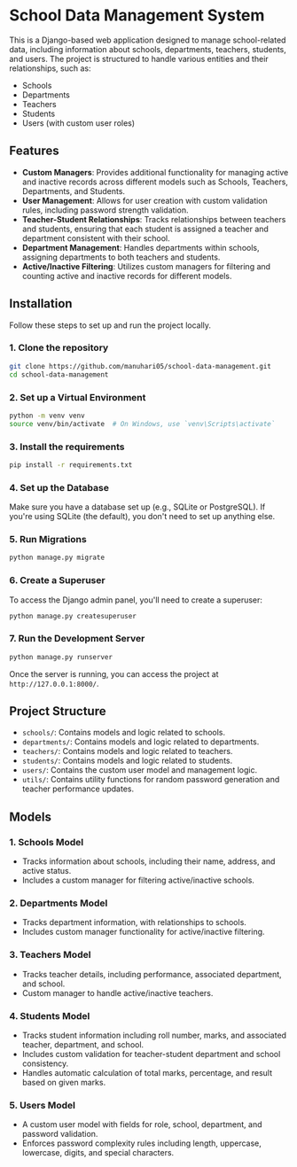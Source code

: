
# School Data Management System

This is a Django-based web application designed to manage school-related data, including information about schools, departments, teachers, students, and users. The project is structured to handle various entities and their relationships, such as:
- Schools
- Departments
- Teachers
- Students
- Users (with custom user roles)

## Features

- **Custom Managers**: Provides additional functionality for managing active and inactive records across different models such as Schools, Teachers, Departments, and Students.
- **User Management**: Allows for user creation with custom validation rules, including password strength validation.
- **Teacher-Student Relationships**: Tracks relationships between teachers and students, ensuring that each student is assigned a teacher and department consistent with their school.
- **Department Management**: Handles departments within schools, assigning departments to both teachers and students.
- **Active/Inactive Filtering**: Utilizes custom managers for filtering and counting active and inactive records for different models.

## Installation

Follow these steps to set up and run the project locally.

### 1. Clone the repository
```bash
git clone https://github.com/manuhari05/school-data-management.git
cd school-data-management
```

### 2. Set up a Virtual Environment
```bash
python -m venv venv
source venv/bin/activate  # On Windows, use `venv\Scripts\activate`
```

### 3. Install the requirements
```bash
pip install -r requirements.txt
```

### 4. Set up the Database
Make sure you have a database set up (e.g., SQLite or PostgreSQL). If you're using SQLite (the default), you don't need to set up anything else.

### 5. Run Migrations
```bash
python manage.py migrate
```

### 6. Create a Superuser
To access the Django admin panel, you'll need to create a superuser:
```bash
python manage.py createsuperuser
```

### 7. Run the Development Server
```bash
python manage.py runserver
```

Once the server is running, you can access the project at `http://127.0.0.1:8000/`.

## Project Structure

- `schools/`: Contains models and logic related to schools.
- `departments/`: Contains models and logic related to departments.
- `teachers/`: Contains models and logic related to teachers.
- `students/`: Contains models and logic related to students.
- `users/`: Contains the custom user model and management logic.
- `utils/`: Contains utility functions for random password generation and teacher performance updates.

## Models

### 1. **Schools Model**
- Tracks information about schools, including their name, address, and active status.
- Includes a custom manager for filtering active/inactive schools.

### 2. **Departments Model**
- Tracks department information, with relationships to schools.
- Includes custom manager functionality for active/inactive filtering.

### 3. **Teachers Model**
- Tracks teacher details, including performance, associated department, and school.
- Custom manager to handle active/inactive teachers.

### 4. **Students Model**
- Tracks student information including roll number, marks, and associated teacher, department, and school.
- Includes custom validation for teacher-student department and school consistency.
- Handles automatic calculation of total marks, percentage, and result based on given marks.

### 5. **Users Model**
- A custom user model with fields for role, school, department, and password validation.
- Enforces password complexity rules including length, uppercase, lowercase, digits, and special characters.





